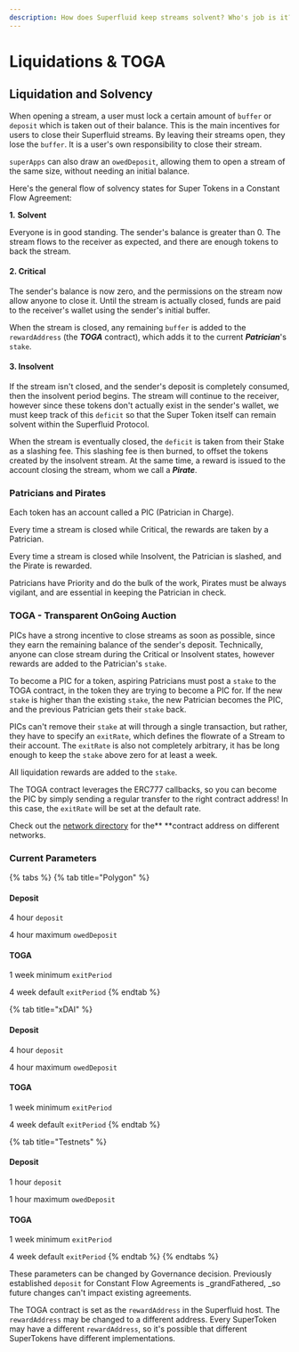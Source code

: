 ```yaml
---
description: How does Superfluid keep streams solvent? Who's job is it?
---
```


# Liquidations & TOGA

## Liquidation and Solvency

When opening a stream, a user must lock a certain amount of `buffer` or `deposit` which is taken out of their balance. This is the main incentives for users to close their Superfluid streams. By leaving their streams open, they lose the `buffer`. It is a user's own responsibility to close their stream.

`superApps` can also draw an `owedDeposit`, allowing them to open a stream of the same size, without needing an initial balance.&#x20;

Here's the general flow of solvency states for Super Tokens in a Constant Flow Agreement:

**1.** **Solvent**

Everyone is in good standing. The sender's balance is greater than 0. The stream flows to the receiver as expected, and there are enough tokens to back the stream.&#x20;

#### **2. Critical**

The sender's balance is now zero, and the permissions on the stream now allow anyone to close it. Until the stream is actually closed, funds are paid to the receiver's wallet using the sender's initial buffer.&#x20;

When the stream is closed, any remaining `buffer` is added to the `rewardAddress` (the _**TOGA**_ contract), which adds it to the current _**Patrician**_'s `stake`.

#### **3. Insolvent**

If the stream isn't closed, and the sender's deposit is completely consumed, then the insolvent period begins. The stream will continue to the receiver, however since these tokens don't actually exist in the sender's wallet, we must keep track of this `deficit` so that the Super Token itself can remain solvent within the Superfluid Protocol.

When the stream is eventually closed, the `deficit` is taken from their Stake as a slashing fee. This slashing fee is then burned, to offset the tokens created by the insolvent stream. At the same time, a reward is issued to the account closing the stream, whom we call a _**Pirate**_.

### Patricians and Pirates

Each token has an account called a PIC (Patrician in Charge).

Every time a stream is closed while Critical, the rewards are taken by a Patrician.

Every time a stream is closed while Insolvent, the Patrician is slashed, and the Pirate is rewarded.

Patricians have Priority and do the bulk of the work, Pirates must be always vigilant, and are essential in keeping the Patrician in check.

### TOGA - Transparent OnGoing Auction

PICs have a strong incentive to close streams as soon as possible, since they earn the remaining balance of the sender's deposit. Technically, anyone can close stream during the Critical or Insolvent states, however rewards are added to the Patrician's `stake`.

To become a PIC for a token, aspiring Patricians must post a `stake` to the TOGA contract, in the token they are trying to become a PIC for. If the new `stake` is higher than the existing `stake`, the new Patrician becomes the PIC, and the previous Patrician gets their `stake` back.&#x20;

PICs can't remove their `stake` at will through a single transaction, but rather, they have to specify an `exitRate`, which defines the flowrate of a Stream to their account. The `exitRate` is also not completely arbitrary, it has be long enough to keep the `stake` above zero for at least a week.

All liquidation rewards are added to the `stake`.&#x20;

The TOGA contract leverages the ERC777 callbacks, so you can become the PIC by simply sending a regular transfer to the right contract address! In this case, the `exitRate` will be set at the default rate.

Check out the [network directory](../networks/networks.md#mainnet-networks) for the** **contract address on different networks.

### Current Parameters

{% tabs %}
{% tab title="Polygon" %}
#### Deposit

4 hour `deposit`

4 hour maximum `owedDeposit`

#### TOGA

1 week minimum `exitPeriod`

4 week default `exitPeriod`
{% endtab %}

{% tab title="xDAI" %}
#### Deposit

4 hour `deposit`

4 hour maximum `owedDeposit`

#### TOGA

1 week minimum `exitPeriod`

4 week default `exitPeriod`
{% endtab %}

{% tab title="Testnets" %}
#### Deposit

1 hour `deposit`

1 hour maximum `owedDeposit`

#### TOGA

1 week minimum `exitPeriod`

4 week default `exitPeriod`
{% endtab %}
{% endtabs %}

These parameters can be changed by Governance decision. Previously established `deposit` for Constant Flow Agreements is _grandFathered, _so future changes can't impact existing agreements.&#x20;

The TOGA contract is set as the `rewardAddress` in the Superfluid host. The `rewardAddress` may be changed to a different address. Every SuperToken may have a different `rewardAddress`, so it's possible that different SuperTokens have different implementations.

